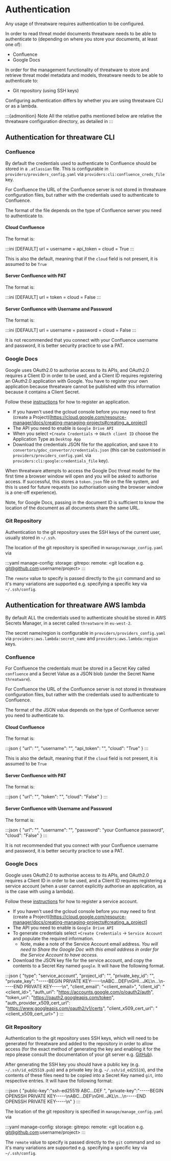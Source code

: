 # Authentication

Any usage of threatware requires authentication to be configured.

In order to read threat model documents threatware needs to be able to authenticate to (depending on where you store your documents, at least one of):
- Confluence
- Google Docs

In order for the management functionality of threatware to store and retrieve threat model metadata and models, threatware needs to be able to authenticate to:
- Git repository (using SSH keys)

Configuring authentication differs by whether you are using threatware CLI or as a lambda.

:::{admonition} Note
All the relative paths mentioned below are relative the threatware configuration directory, as detailed in [](./configuration.md)
:::

## Authentication for threatware CLI

### Confluence

By default the credentials used to authenticate to Confluence should be stored in a `.atlassian` file.  This is configurable in `providers/providers_config.yaml` via `providers:cli:confluence_creds_file` key.

For Confluence the URL of the Confluence server is not stored in threatware configuration files, but rather with the credentials used to authenticate to Confluence.

The format of the file depends on the type of Confluence server you need to authenticate to.

#### Cloud Confluence

The format is:

:::ini
[DEFAULT]
url = <your Confluence URL>
username = <your Confluence username>
api_token = <your Confluence API Token>
cloud = True
:::

This is also the default, meaning that if the `cloud` field is not present, it is assumed to be `True`

#### Server Confluence with PAT

The format is:

:::ini
[DEFAULT]
url = <your Confluence URL>
token = <your Confluence Personal Access Token>
cloud = False
:::

#### Server Confluence with Username and Password

The format is:

:::ini
[DEFAULT]
url = <your Confluence URL>
username = <your Confluence username>
password = <your Confluence password>
cloud = False
:::

It is not recommended that you connect with your Confluence username and password, it is better security practice to use a PAT.

### Google Docs

Google uses OAuth2.0 to authorise access to its APIs, and OAuth2.0 requires a Client ID in order to be used, and a Client ID requires registering an OAuth2.0 application with Google.  You have to register your own application because threatware cannot be published with this information because it contains a Client Secret.

Follow these [instructions](https://developers.google.com/identity/protocols/oauth2/native-app) for how to register an application.
- If you haven't used the gcloud console before you may need to first (create a Project)[https://cloud.google.com/resource-manager/docs/creating-managing-projects#creating_a_project]
- The API you need to enable is `Google Drive API`
- When you select `+Create Credentials` -> `OAuth client ID` choose the Application Type as `Desktop App`
- Download the credentials JSON file for the application, and save it to `convertors/gdoc_convertor/credentials.json` (this can be customised in `providers/providers_config.yaml` via `providers:cli:google:credentials_file` key).

When threatware attempts to access the Google Doc threat model for the first time a browser window will open and you will be asked to authorise access.  If successful, this stores a `token.json` file on the file system, and this is used for future requests (so authorisation using the browser window is a one-off experience).

Note, for Google Docs, passing in the document ID is sufficient to know the location of the document as all documents share the same URL.

### Git Repository

Authentication to the git repository uses the SSH keys of the current user, usually stored in `~/.ssh`.

The location of the git repository is specified in `manage/manage_config.yaml` via

:::yaml
manage-config:
    storage:
        gitrepo:
            remote: <git location e.g. git@github.com:username/project>
:::

The `remote` value to specify is passed directly to the `git` command and so it's many variations are supported e.g. specifying a specific key via `~/.ssh/config`.

## Authentication for threatware AWS lambda

By default ALL the credentials used to authenticate should be stored in AWS Secrets Manager, in a secret called `threatware` in `eu-west-2`.  

The secret name/region is configurable in `providers/providers_config.yaml` via `providers:aws.lambda:secret_name` and `providers:aws.lambda:region` keys.

### Confluence

For Confluence the credentials must be stored in a Secret Key called `confluence` and a Secret Value as a JSON blob (under the Secret Name `threatware`).

For Confluence the URL of the Confluence server is not stored in threatware configuration files, but rather with the credentials used to authenticate to Confluence.

The format of the JSON value depends on the type of Confluence server you need to authenticate to.

#### Cloud Confluence

The format is:

:::json
{ 
    "url": "<your Confluence URL>", 
    "username": "<your Confluence username>",
    "api_token": "<your Confluence API Token>",
    "cloud": "True"
}
:::

This is also the default, meaning that if the `cloud` field is not present, it is assumed to be `True`

#### Server Confluence with PAT

The format is:

:::json
{ 
    "url": "<your Confluence URL>", 
    "token": "<your Confluence Personal Access Token>",
    "cloud": "False"
}
:::

#### Server Confluence with Username and Password

The format is:

:::json
{ 
    "url": "<your Confluence URL>", 
    "username": "<your Confluence username>",
    "password": "your Confluence password",
    "cloud": "False"
}
:::

It is not recommended that you connect with your Confluence username and password, it is better security practice to use a PAT.

### Google Docs

Google uses OAuth2.0 to authorise access to its APIs, and OAuth2.0 requires a Client ID in order to be used, and a Client ID requires registering a service account (when a user cannot explicitly authorise an application, as is the case with using a lambda).

Follow these [instructions](https://developers.google.com/identity/protocols/oauth2/service-account) for how to register a service account.
- If you haven't used the gcloud console before you may need to first (create a Project)[https://cloud.google.com/resource-manager/docs/creating-managing-projects#creating_a_project]
- The API you need to enable is `Google Drive API`
- To generate credentials select `+Create Credentials` -> `Service Account` and populate the required information.
    - Note, make a note of the Service Account email address.  *You will need to Share the Google Doc with this email address in order for the Service Account to have access.*
- Download the JSON key file for the service account, and copy the contents to a Secret Key named `google`.  It will have the following format.

:::json
{
    "type": "service_account", 
    "project_id": "<project-id>", 
    "private_key_id": "<private-key-id>", 
    "private_key": "-----BEGIN PRIVATE KEY-----\nABC...DEF\nGHI...JKL\n...\n-----END PRIVATE KEY-----\n", 
    "client_email": "<client_email>", 
    "client_id": "<client_id>", 
    "auth_uri": "https://accounts.google.com/o/oauth2/auth", 
    "token_uri": "https://oauth2.googleapis.com/token", 
    "auth_provider_x509_cert_url": "https://www.googleapis.com/oauth2/v1/certs", 
    "client_x509_cert_url": "<client_x509_cert_url>" 
}
:::

### Git Repository

Authentication to the git repository uses SSH keys, which will need to be generated for threatware and added to the repository in order to allow access (for the exact method of generating the key and enabling it for the repo please consult the documentation of your git server e.g. [GitHub](https://docs.github.com/en/authentication/connecting-to-github-with-ssh/adding-a-new-ssh-key-to-your-github-account)).

After generating the SSH key you should have a public key (e.g. `~/.ssh/id_ed25519.pub`) and a private key (e.g. `~/.ssh/id_ed25519`), and the contents of these files need to be copied into a Secret Key named `git`, into respective entries.  It will have the following format:

:::json
{
    "public-key":"ssh-ed25519 ABC...DEF <service account email address>", 
    "private-key":"-----BEGIN OPENSSH PRIVATE KEY-----\nABC...DEF\nGHI..JKL\n...\n-----END OPENSSH PRIVATE KEY-----\n"
}
:::

The location of the git repository is specified in `manage/manage_config.yaml` via

:::yaml
manage-config:
    storage:
        gitrepo:
            remote: <git location e.g. git@github.com:username/project>
:::

The `remote` value to specify is passed directly to the `git` command and so it's many variations are supported e.g. specifying a specific key via `~/.ssh/config`.